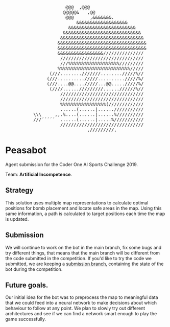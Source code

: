 
<div style="text-align:center"><pre>
               @@@  ,@@@                     
              @@@@@&   ,@@                   
               @@@      ,&&&&&&&.            
                   &&&&&&&&&&&&&&&&&&&       
                &&&&&&&&&&&&&&&&&&&&&&&&&    
              &&&&&&&&&&&&&&&&&&&&&&&&&&&&&  
             &&&&&&&&&&&&&&&&&&&&&&&&&&&&&&& 
            &&&&&&&&&&&&&&&&&&&&&&&&&&&&&&&&&
            &&&&&&&&&&&&&&&&&&&&&&&&&&&&&&&&&
            &&&&&&&&&&&&&&&&&/////////////// 
             /////////////////////////////// 
             ///%%%%%%%%%%%%%%%%%%%///////// 
            %%%%%%%%%%%%%%%%%%%%%%%%%%%///// 
         (///........///////......../////%// 
        (///........../////........../////%/ 
        (///....@@..../////...@@...../////%/ 
         (////....../////////......//////%// 
             /////////////////////////////// 
             /////////////////////////////// 
             %%%%%%%%%%%%%%%%%(///////////// 
             ......(......|....../////////// 
   \\\     ,,.%....(......|......%////////// 
   ///´´´´´  ......(......|.....%/////////// 
             /////////////////////////////// 
                       ,/////////,           
</pre></div>

# Peasabot

Agent submission for the Coder One AI Sports Challenge 2019.

Team: **Artificial Incompetence**.

## Strategy
This solution uses multiple map representations to calculate optimal positions for bomb placement and locate safe areas in the map.
Using this same information, a path is calculated to target positions each time the map is updated.

## Submission
We will continue to work on the bot in the main branch, fix some bugs and try different things, that means that the main branch will be different from the code submitted in the competition.
If you'd like to try the code we submitted, we are keeping a [submission branch](https://github.com/gimait/DaDSbot/tree/submission_branch), containing the state of the bot during the competition.

## Future goals.
Our initial idea for the bot was to preprocess the map to meaningful data that we could feed into a neural network to make decisions about which behaviour to follow at any point.
We plan to slowly try out different architectures and see if we can find a network smart enough to play the game successfully.
